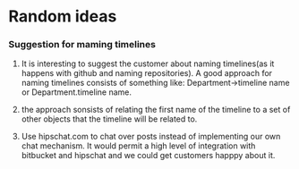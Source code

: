 # Random ideas

### Suggestion for maming timelines

1) It is interesting to suggest the customer about naming timelines(as it happens with github and naming repositories).
A good approach for naming timelines consists of something like: Department->timeline name
or Department.timeline name.

2) the approach sonsists of relating the first name of the timeline to a set of other objects
that the timeline will be related to.


3) Use hipschat.com to chat over posts instead of implementing our own chat mechanism. It would
permit a high level of integration with bitbucket and hipschat and we could get customers happpy about it.



